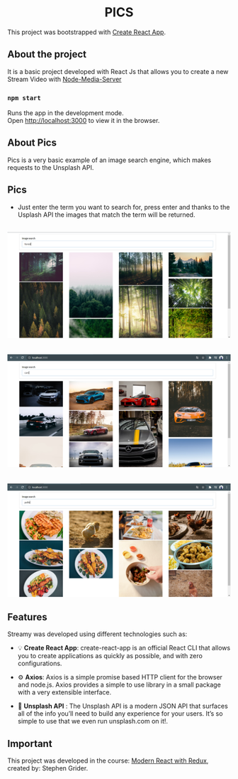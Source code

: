 <h1 align="center">PICS</h1>

This project was bootstrapped with [Create React App](https://github.com/facebook/create-react-app).

## About the project

It is a basic project developed with React Js that allows you to create a new Stream Video with [Node-Media-Server](https://github.com/illuspas/Node-Media-Server)

### `npm start`

Runs the app in the development mode.\
Open [http://localhost:3000](http://localhost:3000) to view it in the browser.

## About Pics
Pics is a very basic example of an image search engine, which makes requests to the Unsplash API.

## Pics 

 - Just enter the term you want to search for, press enter and thanks to the Usplash API the images that match the term will be returned.

 <div align="center">
    <br>
    <img src="https://raw.githubusercontent.com/raquellvazquez/unsplash/main/src/assets/pics1.PNG" alt="pic" width="auto" height="auto" />
    <br>
</div>

<br>
 <div align="center">
    <br>
    <img src="https://raw.githubusercontent.com/raquellvazquez/unsplash/main/src/assets/pics2.PNG" alt="pic" width="auto" height="auto" />
    <br>
</div>
<br>
 <div align="center">
    <br>
    <img src="https://raw.githubusercontent.com/raquellvazquez/unsplash/main/src/assets/pics3.PNG" alt="pic" width="auto" height="auto" />
    <br>
</div>

## Features

Streamy was developed using different technologies such as:

- :bulb: **Create React App**: create-react-app is an official React CLI that allows you to create applications as quickly as possible, and with zero configurations.

- :gear: **Axios**: Axios is a simple promise based HTTP client for the browser and node.js. Axios provides a simple to use library in a small package with a very extensible interface.


- :dart: **Unsplash API** : The Unsplash API is a modern JSON API that surfaces all of the info you’ll need to build any experience for your users. It’s so simple to use that we even run unsplash.com on it!.


## Important

This project was developed in the course: [Modern React with Redux](https://www.udemy.com/course/react-redux/), created by: Stephen Grider.
